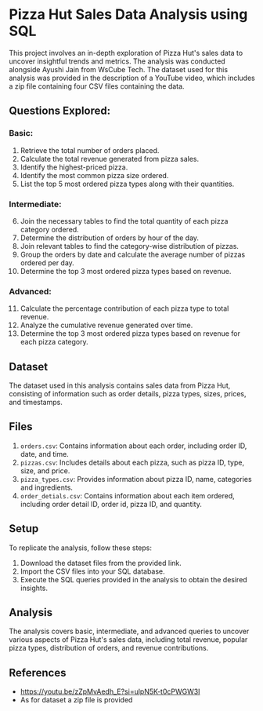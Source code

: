 # Pizza Hut Sales Data Analysis using SQL

This project involves an in-depth exploration of Pizza Hut's sales data to uncover insightful trends and metrics. The analysis was conducted alongside Ayushi Jain from WsCube Tech. The dataset used for this analysis was provided in the description of a YouTube video, which includes a zip file containing four CSV files containing the data.

## Questions Explored:

### Basic:
1. Retrieve the total number of orders placed.
2. Calculate the total revenue generated from pizza sales.
3. Identify the highest-priced pizza.
4. Identify the most common pizza size ordered.
5. List the top 5 most ordered pizza types along with their quantities.

### Intermediate:
6. Join the necessary tables to find the total quantity of each pizza category ordered.
7. Determine the distribution of orders by hour of the day.
8. Join relevant tables to find the category-wise distribution of pizzas.
9. Group the orders by date and calculate the average number of pizzas ordered per day.
10. Determine the top 3 most ordered pizza types based on revenue.

### Advanced:
11. Calculate the percentage contribution of each pizza type to total revenue.
12. Analyze the cumulative revenue generated over time.
13. Determine the top 3 most ordered pizza types based on revenue for each pizza category.

## Dataset
The dataset used in this analysis contains sales data from Pizza Hut, consisting of information such as order details, pizza types, sizes, prices, and timestamps.

## Files
1. `orders.csv`: Contains information about each order, including order ID, date, and time.
2. `pizzas.csv`: Includes details about each pizza, such as pizza ID, type, size, and price.
3. `pizza_types.csv`: Provides information about pizza ID, name, categories and ingredients.
4. `order_detials.csv`: Contains information about each item ordered, including order detail ID, order id, pizza ID, and quantity.

## Setup
To replicate the analysis, follow these steps:
1. Download the dataset files from the provided link.
2. Import the CSV files into your SQL database.
3. Execute the SQL queries provided in the analysis to obtain the desired insights.

## Analysis
The analysis covers basic, intermediate, and advanced queries to uncover various aspects of Pizza Hut's sales data, including total revenue, popular pizza types, distribution of orders, and revenue contributions.

## References
- https://youtu.be/zZpMvAedh_E?si=ulpN5K-t0cPWGW3I
- As for dataset a zip file is provided

